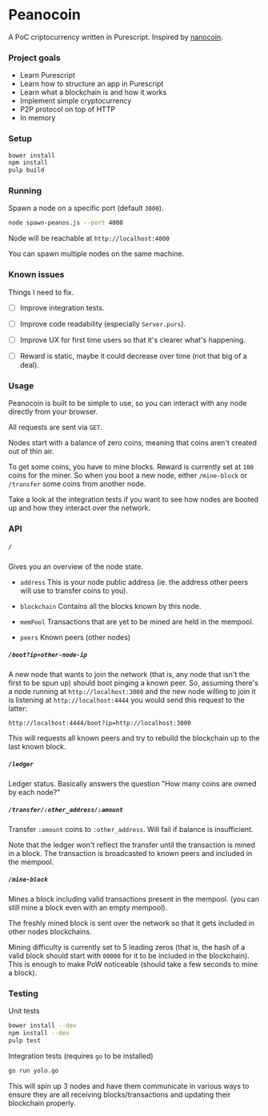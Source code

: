 
# Peanocoin

A PoC criptocurrency written in Purescript. Inspired by [nanocoin](https://github.com/tdietert/nanocoin).


### Project goals

- Learn Purescript
- Learn how to structure an app in Purescript
- Learn what a blockchain is and how it works
- Implement simple cryptocurrency
- P2P protocol on top of HTTP
- In memory


### Setup

```bash
bower install
npm install
pulp build
```

### Running

Spawn a node on a specific port (default `3000`).

```bash
node spawn-peanos.js --port 4000
```

Node will be reachable at `http://localhost:4000`

You can spawn multiple nodes on the same machine.



### Known issues

Things I need to fix.

- [ ] Improve integration tests.
- [ ] Improve code readability (especially `Server.purs`).
- [ ] Improve UX for first time users so that it's clearer what's happening.
- [ ] Reward is static, maybe it could decrease over time (not that big of a deal).



### Usage

Peanocoin is built to be simple to use, so you can interact with any node directly from your browser.

All requests are sent via `GET`.

Nodes start with a balance of zero coins, meaning that coins aren't created out of thin air.

To get some coins, you have to mine blocks. Reward is currently set at `100` coins for the miner. So when you boot a new node, either `/mine-block` or `/transfer` some coins from another node.

Take a look at the integration tests if you want to see how nodes are booted up and how they interact over the network.



### API

##### `/`

Gives you an overview of the node state.

- `address` This is your node public address (ie. the address other peers will use to transfer coins to you).

- `blockchain` Contains all the blocks known by this node.

- `memPool` Transactions that are yet to be mined are held in the mempool.

- `peers` Known peers (other nodes)


##### `/boot?ip=other-node-ip`

A new node that wants to join the network (that is, any node that isn't the first to be spun up) should boot pinging a known peer. So, assuming there's a node running at `http://localhost:3000` and the new node willing to join it is listening at `http://localhost:4444` you would send this request to the latter:

```
http://localhost:4444/boot?ip=http://localhost:3000
```

This will requests all known peers and try to rebuild the blockchain up to the last known block.



##### `/ledger`

Ledger status. Basically answers the question "How many coins are owned by each node?"


##### `/transfer/:other_address/:amount`

Transfer `:amount` coins to `:other_address`. Will fail if balance is insufficient.

Note that the ledger won't reflect the transfer until the transaction is mined in a block.
The transaction is broadcasted to known peers and included in the mempool.


##### `/mine-block`

Mines a block including valid transactions present in the mempool. (you can still mine a block even with an empty mempool).

The freshly mined block is sent over the network so that it gets included in other nodes blockchains.

Mining difficulty is currently set to 5 leading zeros (that is, the hash of a valid block should start with `00000` for it to be included in the blockchain). This is enough to make PoW noticeable (should take a few seconds to mine a block).



### Testing

Unit tests

```bash
bower install --dev
npm install --dev
pulp test
```

Integration tests (requires `go` to be installed)
```bash
go run yolo.go
```

This will spin up 3 nodes and have them communicate in various ways to ensure they are all receiving blocks/transactions and updating their blockchain properly.
